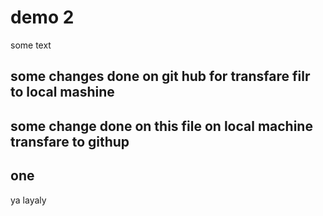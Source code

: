# demo 2

some text 

## some changes done on git hub for transfare filr to local mashine

## some change done on this file on local machine transfare to githup
## one 
ya layaly 
